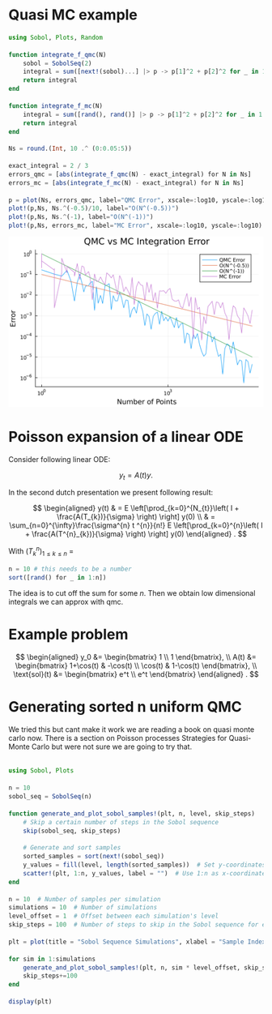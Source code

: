 # Quasi MC example

```julia
using Sobol, Plots, Random

function integrate_f_qmc(N)
    sobol = SobolSeq(2)
    integral = sum([next!(sobol)...] |> p -> p[1]^2 + p[2]^2 for _ in 1:N) / N
    return integral
end

function integrate_f_mc(N)
    integral = sum([rand(), rand()] |> p -> p[1]^2 + p[2]^2 for _ in 1:N) / N
    return integral
end

Ns = round.(Int, 10 .^ (0:0.05:5))

exact_integral = 2 / 3
errors_qmc = [abs(integrate_f_qmc(N) - exact_integral) for N in Ns]
errors_mc = [abs(integrate_f_mc(N) - exact_integral) for N in Ns]

p = plot(Ns, errors_qmc, label="QMC Error", xscale=:log10, yscale=:log10, xlabel="Number of Points", ylabel="Error", title="QMC vs MC Integration Error")
plot!(p,Ns, Ns.^(-0.5)/10, label="O(N^(-0.5))")
plot!(p,Ns, Ns.^(-1), label="O(N^(-1))")
plot!(p,Ns, errors_mc, label="MC Error", xscale=:log10, yscale=:log10)
```

![alt](./plts/qmc_convergence.svg)

# Poisson expansion of a linear ODE

Consider following linear ODE:

$$
y_{t} = A(t)y.
$$

In the second dutch presentation we present following result:

$$
    \begin{aligned}
        y(t) & = E \left[\prod_{k=0}^{N_{t}}\left( I + \frac{A(T_{k})}{\sigma} \right)    \right] y(0)                                             \\
             & = \sum_{n=0}^{\infty}\frac{\sigma^{n} t ^{n}}{n!} E \left[\prod_{k=0}^{n}\left( I + \frac{A(T^{n}_{k})}{\sigma} \right)    \right] y(0)
    \end{aligned}
.
$$

With $(T^{n}_{k})_{1 \le  k \le n }$ =

```julia
n = 10 # this needs to be a number
sort([rand() for _ in 1:n])
```

The idea is to cut off the sum for some $n$. Then we obtain low dimensional
integrals we can approx with qmc.

# Example problem

$$
\begin{aligned}
y_0 &= \begin{bmatrix} 1 \\ 1 \end{bmatrix}, \\
A(t) &= \begin{bmatrix} 1+\cos(t) & -\cos(t) \\ \cos(t) & 1-\cos(t) \end{bmatrix}, \\
\text{sol}(t) &= \begin{bmatrix} e^t \\ e^t \end{bmatrix}
\end{aligned}
.
$$

# Generating sorted n uniform QMC

We tried this but cant make it work
we are reading a book on quasi monte carlo
now. There is a section on Poisson processes
Strategies for Quasi-Monte Carlo but
were not sure we are going to try that.

```julia

using Sobol, Plots

n = 10
sobol_seq = SobolSeq(n)

function generate_and_plot_sobol_samples!(plt, n, level, skip_steps)
    # Skip a certain number of steps in the Sobol sequence
    skip(sobol_seq, skip_steps)

    # Generate and sort samples
    sorted_samples = sort(next!(sobol_seq))
    y_values = fill(level, length(sorted_samples))  # Set y-coordinates to the level
    scatter!(plt, 1:n, y_values, label = "")  # Use 1:n as x-coordinates for clarity
end

n = 10  # Number of samples per simulation
simulations = 10  # Number of simulations
level_offset = 1  # Offset between each simulation's level
skip_steps = 100  # Number of steps to skip in the Sobol sequence for each simulation

plt = plot(title = "Sobol Sequence Simulations", xlabel = "Sample Index", ylabel = "Simulation Level", legend = :topright)

for sim in 1:simulations
    generate_and_plot_sobol_samples!(plt, n, sim * level_offset, skip_steps)
    skip_steps+=100
end

display(plt)
```
